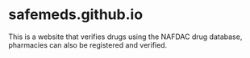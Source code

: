 # safemeds.github.io
 This is a website that verifies drugs using the NAFDAC drug database, pharmacies can also be registered and verified.
